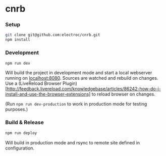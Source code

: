 cnrb
====

### Setup

```bash
git clone git@github.com:electroc/cnrb.git
npm install
```

### Development

```bash
npm run dev
```

Will build the project in development mode and start a local webserver running on [localhost:8080](http://localhost:8080/).
Sources are watched and rebuild on changes.
Use a (LiveReload Browser Plugin)[http://feedback.livereload.com/knowledgebase/articles/86242-how-do-i-install-and-use-the-browser-extensions]
to reload browser on changes.

(Run `npm run dev-production` to work in production mode for testing purposes.)

### Build & Release

```bash
npm run deploy
```

Will build in production mode and rsync to remote site defined in configuration.
